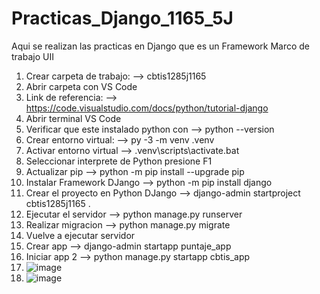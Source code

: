 # Practicas_Django_1165_5J
Aqui se realizan las practicas en Django que es un Framework Marco de trabajo UII
1. Crear carpeta de trabajo: --> cbtis1285j1165
2. Abrir carpeta con VS Code
3. Link de referencia: --> https://code.visualstudio.com/docs/python/tutorial-django
4. Abrir terminal VS Code
5. Verificar que este instalado python con --> python --version
6. Crear entorno virtual: --> py -3 -m venv .venv
7. Activar entorno virtual --> .venv\scripts\activate.bat
8. Seleccionar interprete de  Python presione F1 
9. Actualizar pip --> python -m pip install --upgrade pip
10. Instalar Framework DJango --> python -m pip install django
11. Crear el proyecto en Python DJango --> django-admin startproject cbtis1285j1165 .
12. Ejecutar el servidor  --> python manage.py runserver
13. Realizar migracion --> python manage.py migrate
14. Vuelve a ejecutar servidor
15. Crear app --> django-admin startapp puntaje_app
16. Iniciar app 2 --> python manage.py startapp cbtis_app
17. ![image](https://github.com/user-attachments/assets/ec843028-f046-4a15-851d-abfbb99c77d0)
18. ![image](https://github.com/user-attachments/assets/e1a9e01b-0ce5-467b-972c-3eff461ead74)


